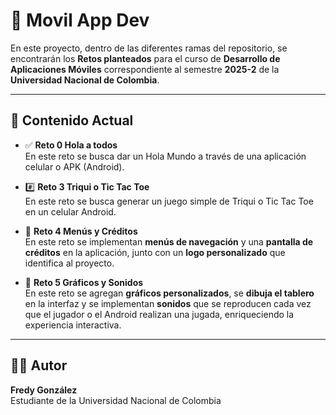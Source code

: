 # 📱 **Movil App Dev**

En este proyecto, dentro de las diferentes ramas del repositorio, se encontrarán los **Retos planteados** para el curso de **Desarrollo de Aplicaciones Móviles** correspondiente al semestre **2025-2** de la **Universidad Nacional de Colombia**.  

---

## 📂 **Contenido Actual**  

- ✅ **Reto 0 Hola a todos**  
  En este reto se busca dar un Hola Mundo a través de una aplicación celular o APK (Android).

- #️⃣ **Reto 3 Triqui o Tic Tac Toe**  
  En este reto se busca generar un juego simple de Triqui o Tic Tac Toe en un celular Android.  

- 🍔 **Reto 4 Menús y Créditos**  
  En este reto se implementan **menús de navegación** y una **pantalla de créditos** en la aplicación, junto con un **logo personalizado** que identifica al proyecto.  

- 🎨 **Reto 5 Gráficos y Sonidos**  
  En este reto se agregan **gráficos personalizados**, se **dibuja el tablero** en la interfaz y se implementan **sonidos** que se reproducen cada vez que el jugador o el Android realizan una jugada, enriqueciendo la experiencia interactiva.  

---

## 👨‍💻 **Autor**
**Fredy González**  
Estudiante de la Universidad Nacional de Colombia

